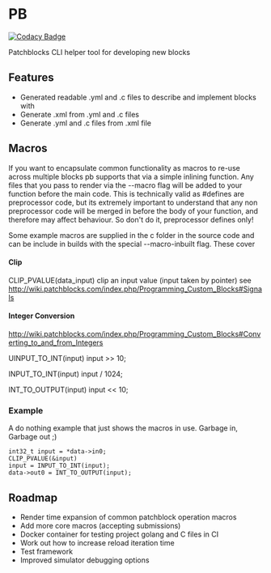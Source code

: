 # PB
[![Codacy Badge](https://api.codacy.com/project/badge/Grade/189f2cf2145c4629bc9cf55c79cf0c28)](https://www.codacy.com?utm_source=github.com&amp;utm_medium=referral&amp;utm_content=twhiston/pb&amp;utm_campaign=Badge_Grade)

Patchblocks CLI helper tool for developing new blocks

## Features

- Generated readable .yml and .c files to describe and implement blocks with
- Generate .xml from .yml and .c files
- Generate .yml and .c files from .xml file

## Macros

If you want to encapsulate common functionality as macros to re-use across multiple blocks pb supports that via a simple inlining function.
Any files that you pass to render via the --macro flag will be added to your function before the main code.
This is technically valid as #defines are preprocessor code, but its extremely important to understand that any non preprocessor code will be
merged in before the body of your function, and therefore may affect behaviour. So don't do it, preprocessor defines only!

Some example macros are supplied in the c folder in the source code and can be include in builds with the special --macro-inbuilt flag. These cover

#### Clip

CLIP_PVALUE(data_input)
clip an input value (input taken by pointer) see http://wiki.patchblocks.com/index.php/Programming_Custom_Blocks#Signals

#### Integer Conversion
http://wiki.patchblocks.com/index.php/Programming_Custom_Blocks#Converting_to_and_from_Integers

UINPUT_TO_INT(input)
input >> 10;

INPUT_TO_INT(input)
input / 1024;

INT_TO_OUTPUT(input)
input << 10;

### Example

A do nothing example that just shows the macros in use. Garbage in, Garbage out ;)
```
int32_t input = *data->in0;
CLIP_PVALUE(&input)
input = INPUT_TO_INT(input);
data->out0 = INT_TO_OUTPUT(input);
```

## Roadmap

- Render time expansion of common patchblock operation macros
- Add more core macros (accepting submissions)
- Docker container for testing project golang and C files in CI
- Work out how to increase reload iteration time
- Test framework
- Improved simulator debugging options